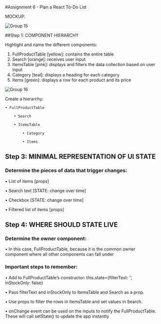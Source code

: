 #Assignment 6 - Plan a React To-Do List

MOCKUP: 

![Group 15](https://user-images.githubusercontent.com/89480750/202324588-5cd9d368-f5af-41ec-94ea-f135d95bc318.png)


##Step 1: COMPONENT HIERARCHY

Highlight and name the different components:
 1) FullProductTable [yellow]: contains the entire table
 2) Search [orange]: receives user input
 3) ItemsTable [pink]: displays and filters the data collection based on user input
 4) Category [teal]: displays a heading for each category
 5) Items [green]: displays a row for each product and its price

![Group 16](https://user-images.githubusercontent.com/89480750/202324705-1f74aeff-cc15-49c3-a6ef-c5fc73c00d1c.png)

Create a hierarchy: 

    • FullProductTable

        • Search
    
        • ItemsTable
    
            • Category
        
            • Items
        
## Step 3: MINIMAL REPRESENTATION OF UI STATE

### Determine the pieces of data that trigger changes:
• List of items [props]

• Search text [STATE: change over time]

• Checkbox [STATE: change over time]

• Filtered list of items [props]


## Step 4: WHERE SHOULD STATE LIVE

### Determine the owner component: 
• In this case, FullProductTable, because it is the common owner component where all other components can fall under

### Important steps to remember: 
• Add to FullProductTable’s constructor: this.state={filterText: ‘’, inStockOnly: false}

• Pass filterText and inStockOnly to ItemsTable and Search as a prop.

• Use props to filter the rows in ItemsTable and set values in Search.

• onChange event can be used on the inputs to notify the FullProductTable. These will call setState() to update the app instantly
